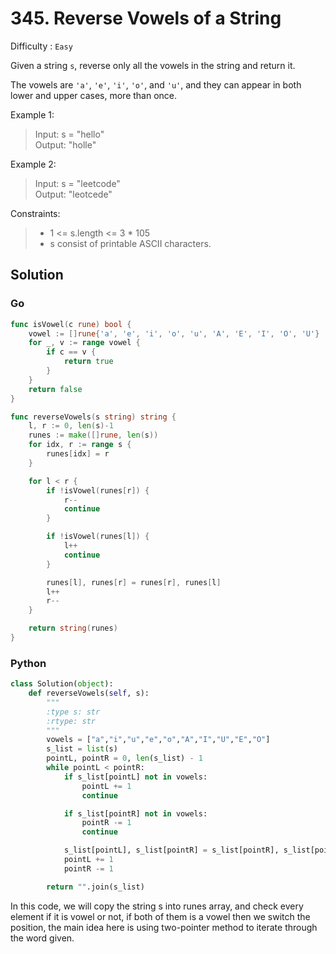 # 345. Reverse Vowels of a String

Difficulty : `Easy`

Given a string `s`, reverse only all the vowels in the string and return it.

The vowels are `'a'`, `'e'`, `'i'`, `'o'`, and `'u'`, and they can appear in both lower and upper cases, more than once.

 

Example 1:

> Input: s = "hello"\
Output: "holle"

Example 2:

> Input: s = "leetcode"\
Output: "leotcede"
 

Constraints:

>- 1 <= s.length <= 3 * 105
>- s consist of printable ASCII characters.


## Solution

### Go

```Go
func isVowel(c rune) bool {
    vowel := []rune{'a', 'e', 'i', 'o', 'u', 'A', 'E', 'I', 'O', 'U'}
    for _, v := range vowel {
        if c == v {
            return true
        }
    }
    return false
}

func reverseVowels(s string) string {
    l, r := 0, len(s)-1
    runes := make([]rune, len(s))
    for idx, r := range s {
        runes[idx] = r
    }

    for l < r {
        if !isVowel(runes[r]) {
            r--
            continue
        }

        if !isVowel(runes[l]) {
            l++
            continue
        }

        runes[l], runes[r] = runes[r], runes[l]
        l++
        r--
    }

    return string(runes)
}
```

### Python

```Python
class Solution(object):
    def reverseVowels(self, s):
        """
        :type s: str
        :rtype: str
        """
        vowels = ["a","i","u","e","o","A","I","U","E","O"]
        s_list = list(s)
        pointL, pointR = 0, len(s_list) - 1
        while pointL < pointR:
            if s_list[pointL] not in vowels:
                pointL += 1
                continue

            if s_list[pointR] not in vowels:
                pointR -= 1
                continue

            s_list[pointL], s_list[pointR] = s_list[pointR], s_list[pointL]
            pointL += 1
            pointR -= 1

        return "".join(s_list)
```

In this code, we will copy the string s into runes array, and check every element if it is vowel or not, if both of them is a vowel then we switch the position, the main idea here is using two-pointer method to iterate through the word given.